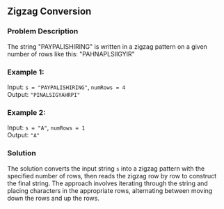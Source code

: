 ## Zigzag Conversion

### Problem Description

The string "PAYPALISHIRING" is written in a zigzag pattern on a given number of rows like this: "PAHNAPLSIIGYIR"

### Example 1:

Input: `s = "PAYPALISHIRING"`, `numRows = 4`  
Output: `"PINALSIGYAHRPI"`

### Example 2:

Input: `s = "A"`, `numRows = 1`  
Output: `"A"`

### Solution

The solution converts the input string `s` into a zigzag pattern with the specified number of rows, then reads the zigzag row by row to construct the final string. The approach involves iterating through the string and placing characters in the appropriate rows, alternating between moving down the rows and up the rows.

